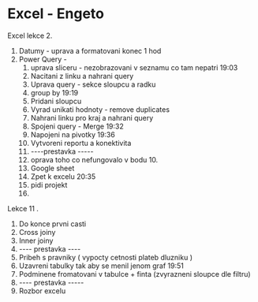 # Excel - Engeto


Excel lekce 2.
  1. Datumy - uprava a formatovani  konec 1 hod
  2. Power Query - 
        1. uprava sliceru - nezobrazovani v seznamu co tam nepatri    19:03
        2. Nacitani z linku a nahrani query
        3. Uprava query - sekce sloupcu a radku
        4. group by   19:19
        5. Pridani sloupcu
        6. Vyrad unikati hodnoty - remove duplicates
        7. Nahrani linku pro kraj  a nahrani query
        8. Spojeni query - Merge  19:32
        9. Napojeni na pivotky 19:36
        10. Vytvoreni reportu a konektivita
        11. ----prestavka -----
        12. oprava toho co nefungovalo v bodu 10.
        13. Google sheet
        14. Zpet k excelu  20:35
        15. pidi projekt
        16.  
      

Lekce 11 . 
  1. Do konce prvni casti
  2. Cross joiny
  3. Inner joiny
  4. ---- prestavka ----
  5. Pribeh s pravniky ( vypocty cetnosti plateb dluzniku ) 
  6. Uzavreni tabulky tak aby se menil jenom graf 19:51
  7. Podminene fromatovani v tabulce + finta (zvyrazneni sloupce dle filtru)
  8. ---- prestavka -----
  9. Rozbor excelu

